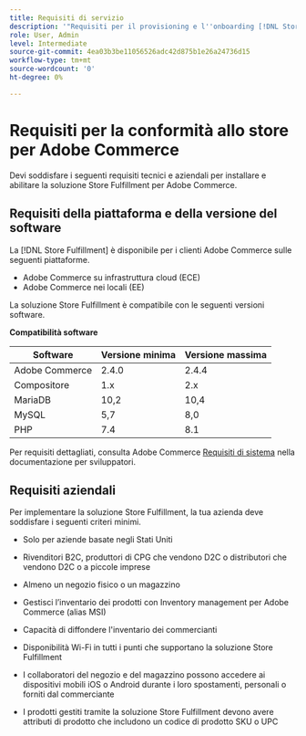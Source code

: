 ```yaml
---
title: Requisiti di servizio
description: '"Requisiti per il provisioning e l''onboarding [!DNL Store Fulfillment Manager] service"'
role: User, Admin
level: Intermediate
source-git-commit: 4ea03b3be11056526adc42d875b1e26a24736d15
workflow-type: tm+mt
source-wordcount: '0'
ht-degree: 0%

---
```



# Requisiti per la conformità allo store per Adobe Commerce

Devi soddisfare i seguenti requisiti tecnici e aziendali per installare e abilitare la soluzione Store Fulfillment per Adobe Commerce.

## Requisiti della piattaforma e della versione del software

La [!DNL Store Fulfillment] è disponibile per i clienti Adobe Commerce sulle seguenti piattaforme.

* Adobe Commerce su infrastruttura cloud (ECE)
* Adobe Commerce nei locali (EE)

La soluzione Store Fulfillment è compatibile con le seguenti versioni software.

**Compatibilità software**

| **Software** | **Versione minima** | **Versione massima** |
|----------------|---------------------|---------------------|
| Adobe Commerce | 2.4.0 | 2.4.4 |
| Compositore | 1.x | 2.x |
| MariaDB | 10,2 | 10,4 |
| MySQL | 5,7 | 8,0 |
| PHP | 7.4 | 8.1 |

Per requisiti dettagliati, consulta Adobe Commerce [Requisiti di sistema](https://devdocs.magento.com/guides/v2.4/install-gde/system-requirements.html) nella documentazione per sviluppatori.

## Requisiti aziendali

Per implementare la soluzione Store Fulfillment, la tua azienda deve soddisfare i seguenti criteri minimi.

* Solo per aziende basate negli Stati Uniti

* Rivenditori B2C, produttori di CPG che vendono D2C o distributori che vendono D2C o a piccole imprese

* Almeno un negozio fisico o un magazzino

* Gestisci l’inventario dei prodotti con Inventory management per Adobe Commerce (alias MSI)

* Capacità di diffondere l&#39;inventario dei commercianti

* Disponibilità Wi-Fi in tutti i punti che supportano la soluzione Store Fulfillment

* I collaboratori del negozio e del magazzino possono accedere ai dispositivi mobili iOS o Android durante i loro spostamenti, personali o forniti dal commerciante

* I prodotti gestiti tramite la soluzione Store Fulfillment devono avere attributi di prodotto che includono un codice di prodotto SKU o UPC
